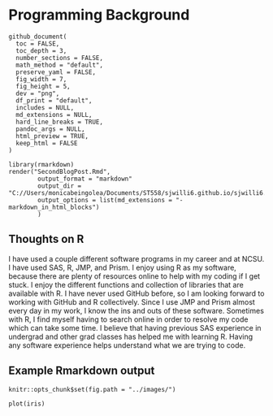 Programming Background
================

    github_document(
      toc = FALSE,
      toc_depth = 3,
      number_sections = FALSE,
      math_method = "default",
      preserve_yaml = FALSE,
      fig_width = 7,
      fig_height = 5,
      dev = "png",
      df_print = "default",
      includes = NULL,
      md_extensions = NULL,
      hard_line_breaks = TRUE,
      pandoc_args = NULL,
      html_preview = TRUE,
      keep_html = FALSE
    )

    library(rmarkdown)
    render("SecondBlogPost.Rmd",
            output_format = "markdown"
            output_dir = "C://Users/monicabeingolea/Documents/ST558/sjwilli6.github.io/sjwilli6.github.io"
            output_options = list(md_extensions = "-markdown_in_html_blocks")
            )

## Thoughts on R

I have used a couple different software programs in my career and at
NCSU. I have used SAS, R, JMP, and Prism. I enjoy using R as my
software, because there are plenty of resources online to help with my
coding if I get stuck. I enjoy the different functions and collection of
libraries that are available with R. I have never used GitHub before, so
I am looking forward to working with GitHub and R collectively. Since I
use JMP and Prism almost every day in my work, I know the ins and outs
of these software. Sometimes with R, I find myself having to search
online in order to resolve my code which can take some time. I believe
that having previous SAS experience in undergrad and other grad classes
has helped me with learning R. Having any software experience helps
understand what we are trying to code.

## Example Rmarkdown output

    knitr::opts_chunk$set(fig.path = "../images/")

    plot(iris)

